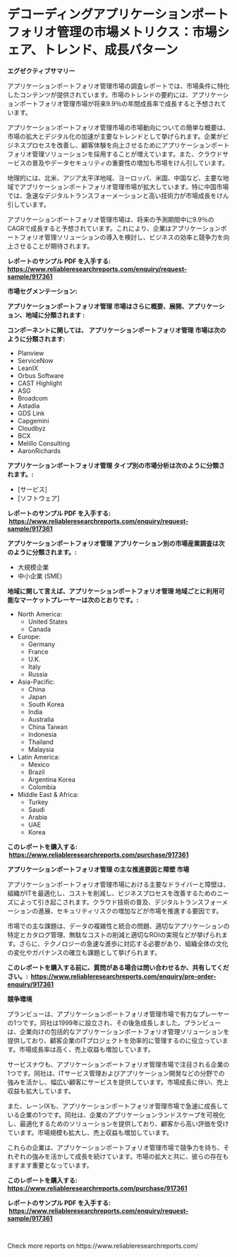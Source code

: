 <p><h1>デコーディングアプリケーションポートフォリオ管理の市場メトリクス：市場シェア、トレンド、成長パターン</h1></p><p><strong>エグゼクティブサマリー</strong></p>
<p><p>アプリケーションポートフォリオ管理市場の調査レポートでは、市場条件に特化したコンテンツが提供されています。市場のトレンドの要約には、アプリケーションポートフォリオ管理市場が将来9.9％の年間成長率で成長すると予想されています。</p><p>アプリケーションポートフォリオ管理市場の市場動向についての簡単な概要は、市場の拡大とデジタル化の加速が主要なトレンドとして挙げられます。企業がビジネスプロセスを改善し、顧客体験を向上させるためにアプリケーションポートフォリオ管理ソリューションを採用することが増えています。また、クラウドサービスの普及やデータセキュリティの重要性の増加も市場をけん引しています。</p><p>地理的には、北米、アジア太平洋地域、ヨーロッパ、米国、中国など、主要な地域でアプリケーションポートフォリオ管理市場が拡大しています。特に中国市場では、急速なデジタルトランスフォーメーションと高い技術力が市場成長をけん引しています。</p><p>アプリケーションポートフォリオ管理市場は、将来の予測期間中に9.9％のCAGRで成長すると予想されています。これにより、企業はアプリケーションポートフォリオ管理ソリューションの導入を検討し、ビジネスの効率と競争力を向上させることが期待されます。</p></p>
<p><strong>レポートのサンプル PDF を入手する: <a href="https://www.reliableresearchreports.com/enquiry/request-sample/917361">https://www.reliableresearchreports.com/enquiry/request-sample/917361</a></strong></p>
<p><strong>市場セグメンテーション:</strong></p>
<p><strong> アプリケーションポートフォリオ管理 市場はさらに概要、展開、アプリケーション、地域に分類されます :</strong></p>
<p><strong>コンポーネントに関しては、 アプリケーションポートフォリオ管理 市場は次のように分類されます: &nbsp;</strong></p>
<p><ul><li>Planview</li><li>ServiceNow</li><li>LeanIX</li><li>Orbus Software</li><li>CAST Highlight</li><li>ASG</li><li>Broadcom</li><li>Astadia</li><li>GDS Link</li><li>Capgemini</li><li>Cloudbyz</li><li>BCX</li><li>Melillo Consulting</li><li>AaronRichards</li></ul></p>
<p><strong> アプリケーションポートフォリオ管理 タイプ別の市場分析は次のように分類されます。:</strong></p>
<p><ul><li>[サービス]</li><li>[ソフトウェア]</li></ul></p>
<p><strong>レポートのサンプル PDF を入手する: &nbsp;<a href="https://www.reliableresearchreports.com/enquiry/request-sample/917361">https://www.reliableresearchreports.com/enquiry/request-sample/917361</a></strong></p>
<p><strong> アプリケーションポートフォリオ管理 アプリケーション別の市場産業調査は次のように分類されます。:</strong></p>
<p><ul><li>大規模企業</li><li>中小企業 (SME)</li></ul></p>
<p><strong>地域に関して言えば、アプリケーションポートフォリオ管理 地域ごとに利用可能なマーケットプレーヤーは次のとおりです。:</strong></p>
<p><ul>
    <li>
        North America:
        <ul>
            <li>United States</li>
            <li>Canada</li>
        </ul>
    </li>
    <li>
        Europe:
        <ul>
            <li>Germany</li>
            <li>France</li>
            <li>U.K.</li>
            <li>Italy</li>
            <li>Russia</li>
        </ul>
    </li>
    <li>
        Asia-Pacific:
        <ul>
            <li>China</li>
            <li>Japan</li>
            <li>South Korea</li>
            <li>India</li>
            <li>Australia</li>
            <li>China Taiwan</li>
            <li>Indonesia</li>
            <li>Thailand</li>
            <li>Malaysia</li>
        </ul>
    </li>
    <li>
        Latin America:
        <ul>
            <li>Mexico</li>
            <li>Brazil</li>
            <li>Argentina Korea</li>
            <li>Colombia</li>
        </ul>
    </li>
    <li>
        Middle East & Africa:
        <ul>
            <li>Turkey</li>
            <li>Saudi</li>
            <li>Arabia</li>
            <li>UAE</li>
            <li>Korea</li>
        </ul>
    </li>
    </ul></p>
<p><strong>このレポートを購入する: &nbsp;<a href="https://www.reliableresearchreports.com/purchase/917361">https://www.reliableresearchreports.com/purchase/917361</a></strong></p>
<p><strong>アプリケーションポートフォリオ管理 の主な推進要因と障壁 市場</strong></p>
<p><p>アプリケーションポートフォリオ管理市場における主要なドライバーと障壁は、組織がITを最適化し、コストを削減し、ビジネスプロセスを改善するためのニーズによって引き起こされます。クラウド技術の普及、デジタルトランスフォーメーションの進展、セキュリティリスクの増加などが市場を推進する要因です。</p><p>市場での主な課題は、データの複雑性と統合の問題、適切なアプリケーションの特定とカタログ管理、無駄なコストの削減と適切なROIの実現などが挙げられます。さらに、テクノロジーの急速な進歩に対応する必要があり、組織全体の文化の変化やガバナンスの確立も課題として挙げられます。</p></p>
<p><strong>このレポートを購入する前に、質問がある場合は問い合わせるか、共有してください。:&nbsp; <a href="https://www.reliableresearchreports.com/enquiry/pre-order-enquiry/917361">https://www.reliableresearchreports.com/enquiry/pre-order-enquiry/917361</a></strong></p>
<p><strong>競争環境</strong></p>
<p><p>プランビューは、アプリケーションポートフォリオ管理市場で有力なプレーヤーの1つです。同社は1999年に設立され、その後急成長しました。プランビューは、企業向けの包括的なアプリケーションポートフォリオ管理ソリューションを提供しており、顧客企業のITプロジェクトを効率的に管理するのに役立っています。市場成長率は高く、売上収益も増加しています。</p><p>サービスナウも、アプリケーションポートフォリオ管理市場で注目される企業の1つです。同社は、ITサービス管理およびアプリケーション開発などの分野での強みを活かし、幅広い顧客にサービスを提供しています。市場成長に伴い、売上収益も拡大しています。</p><p>また、レーンIXも、アプリケーションポートフォリオ管理市場で急速に成長している企業の1つです。同社は、企業のアプリケーションランドスケープを可視化し、最適化するためのソリューションを提供しており、顧客から高い評価を受けています。市場規模も拡大し、売上収益も増加しています。</p><p>これらの企業は、アプリケーションポートフォリオ管理市場で競争力を持ち、それぞれの強みを活かして成長を続けています。市場の拡大と共に、彼らの存在もますます重要となっています。</p></p>
<p><strong>このレポートを購入する: &nbsp; <a href="https://www.reliableresearchreports.com/purchase/917361">https://www.reliableresearchreports.com/purchase/917361</a></strong></p>
<p><strong>レポートのサンプル PDF を入手する: &nbsp;<a href="https://www.reliableresearchreports.com/enquiry/request-sample/917361">https://www.reliableresearchreports.com/enquiry/request-sample/917361</a></strong><strong></strong></p>
<p>&nbsp;</p>
<p>Check more reports on https://www.reliableresearchreports.com/</p>